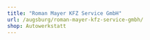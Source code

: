 ```yaml
---
title: "Roman Mayer KFZ Service GmbH"
url: /augsburg/roman-mayer-kfz-service-gmbh/
shop: Autowerkstatt
---
```

